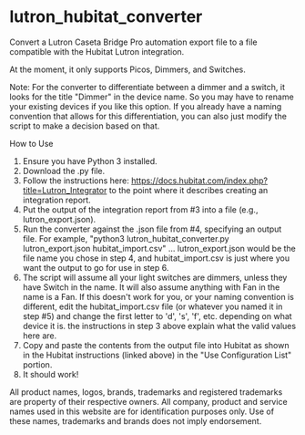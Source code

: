# lutron_hubitat_converter
Convert a Lutron Caseta Bridge Pro automation export file to a file compatible with the Hubitat Lutron integration.

At the moment, it only supports Picos, Dimmers, and Switches.

Note: For the converter to differentiate between a dimmer and a switch, it looks for the title "Dimmer" in the device name. So you may have to rename your existing devices if you like this option. If you already have a naming convention that allows for this differentiation, you can also just modify the script to make a decision based on that.

How to Use
1. Ensure you have Python 3 installed.
2. Download the .py file.
3. Follow the instructions here: https://docs.hubitat.com/index.php?title=Lutron_Integrator to the point where it describes creating an integration report.
4. Put the output of the integration report from #3 into a file (e.g., lutron_export.json).
5. Run the converter against the .json file from #4, specifying an output file. For example, "python3 lutron_hubitat_converter.py lutron_export.json hubitat_import.csv" ... lutron_export.json would be the file name you chose in step 4, and hubitat_import.csv is just where you want the output to go for use in step 6.
6. The script will assume all your light switches are dimmers, unless they have Switch in the name. It will also assume anything with Fan in the name is a Fan. If this doesn't work for you, or your naming convention is different, edit the hubitat_import.csv file (or whatever you named it in step #5) and change the first letter to 'd', 's', 'f', etc. depending on what device it is. the instructions in step 3 above explain what the valid values here are.
7. Copy and paste the contents from the output file into Hubitat as shown in the Hubitat instructions (linked above) in the "Use Configuration List" portion.
8. It should work!

All product names, logos, brands, trademarks and registered trademarks are property of their respective owners. All company, product and service names used in this website are for identification purposes only. Use of these names, trademarks and brands does not imply endorsement.
